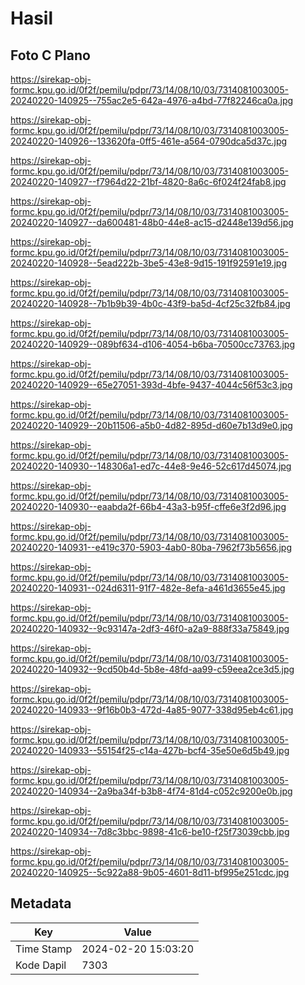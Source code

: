 # Hasil

## Foto C Plano

https://sirekap-obj-formc.kpu.go.id/0f2f/pemilu/pdpr/73/14/08/10/03/7314081003005-20240220-140925--755ac2e5-642a-4976-a4bd-77f82246ca0a.jpg

https://sirekap-obj-formc.kpu.go.id/0f2f/pemilu/pdpr/73/14/08/10/03/7314081003005-20240220-140926--133620fa-0ff5-461e-a564-0790dca5d37c.jpg

https://sirekap-obj-formc.kpu.go.id/0f2f/pemilu/pdpr/73/14/08/10/03/7314081003005-20240220-140927--f7964d22-21bf-4820-8a6c-6f024f24fab8.jpg

https://sirekap-obj-formc.kpu.go.id/0f2f/pemilu/pdpr/73/14/08/10/03/7314081003005-20240220-140927--da600481-48b0-44e8-ac15-d2448e139d56.jpg

https://sirekap-obj-formc.kpu.go.id/0f2f/pemilu/pdpr/73/14/08/10/03/7314081003005-20240220-140928--5ead222b-3be5-43e8-9d15-191f92591e19.jpg

https://sirekap-obj-formc.kpu.go.id/0f2f/pemilu/pdpr/73/14/08/10/03/7314081003005-20240220-140928--7b1b9b39-4b0c-43f9-ba5d-4cf25c32fb84.jpg

https://sirekap-obj-formc.kpu.go.id/0f2f/pemilu/pdpr/73/14/08/10/03/7314081003005-20240220-140929--089bf634-d106-4054-b6ba-70500cc73763.jpg

https://sirekap-obj-formc.kpu.go.id/0f2f/pemilu/pdpr/73/14/08/10/03/7314081003005-20240220-140929--65e27051-393d-4bfe-9437-4044c56f53c3.jpg

https://sirekap-obj-formc.kpu.go.id/0f2f/pemilu/pdpr/73/14/08/10/03/7314081003005-20240220-140929--20b11506-a5b0-4d82-895d-d60e7b13d9e0.jpg

https://sirekap-obj-formc.kpu.go.id/0f2f/pemilu/pdpr/73/14/08/10/03/7314081003005-20240220-140930--148306a1-ed7c-44e8-9e46-52c617d45074.jpg

https://sirekap-obj-formc.kpu.go.id/0f2f/pemilu/pdpr/73/14/08/10/03/7314081003005-20240220-140930--eaabda2f-66b4-43a3-b95f-cffe6e3f2d96.jpg

https://sirekap-obj-formc.kpu.go.id/0f2f/pemilu/pdpr/73/14/08/10/03/7314081003005-20240220-140931--e419c370-5903-4ab0-80ba-7962f73b5656.jpg

https://sirekap-obj-formc.kpu.go.id/0f2f/pemilu/pdpr/73/14/08/10/03/7314081003005-20240220-140931--024d6311-91f7-482e-8efa-a461d3655e45.jpg

https://sirekap-obj-formc.kpu.go.id/0f2f/pemilu/pdpr/73/14/08/10/03/7314081003005-20240220-140932--9c93147a-2df3-46f0-a2a9-888f33a75849.jpg

https://sirekap-obj-formc.kpu.go.id/0f2f/pemilu/pdpr/73/14/08/10/03/7314081003005-20240220-140932--9cd50b4d-5b8e-48fd-aa99-c59eea2ce3d5.jpg

https://sirekap-obj-formc.kpu.go.id/0f2f/pemilu/pdpr/73/14/08/10/03/7314081003005-20240220-140933--9f16b0b3-472d-4a85-9077-338d95eb4c61.jpg

https://sirekap-obj-formc.kpu.go.id/0f2f/pemilu/pdpr/73/14/08/10/03/7314081003005-20240220-140933--55154f25-c14a-427b-bcf4-35e50e6d5b49.jpg

https://sirekap-obj-formc.kpu.go.id/0f2f/pemilu/pdpr/73/14/08/10/03/7314081003005-20240220-140934--2a9ba34f-b3b8-4f74-81d4-c052c9200e0b.jpg

https://sirekap-obj-formc.kpu.go.id/0f2f/pemilu/pdpr/73/14/08/10/03/7314081003005-20240220-140934--7d8c3bbc-9898-41c6-be10-f25f73039cbb.jpg

https://sirekap-obj-formc.kpu.go.id/0f2f/pemilu/pdpr/73/14/08/10/03/7314081003005-20240220-140925--5c922a88-9b05-4601-8d11-bf995e251cdc.jpg


## Metadata

| Key        | Value               |
| ---------- | ------------------- |
| Time Stamp | 2024-02-20 15:03:20 |
| Kode Dapil | 7303                |



